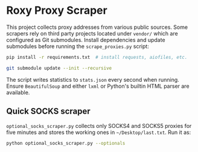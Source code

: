 # Roxy Proxy Scraper

This project collects proxy addresses from various public sources. Some scrapers
rely on third party projects located under `vendor/` which are configured as Git
submodules. Install dependencies and update submodules before running the
`scrape_proxies.py` script:

```bash
pip install -r requirements.txt  # install requests, aiofiles, etc.

git submodule update --init --recursive
```

The script writes statistics to `stats.json` every second when running. Ensure
`BeautifulSoup` and either `lxml` or Python's builtin HTML parser are
available.

## Quick SOCKS scraper

`optional_socks_scraper.py` collects only SOCKS4 and SOCKS5 proxies for five
minutes and stores the working ones in `~/Desktop/last.txt`. Run it as:

```bash
python optional_socks_scraper.py --optionals
```


